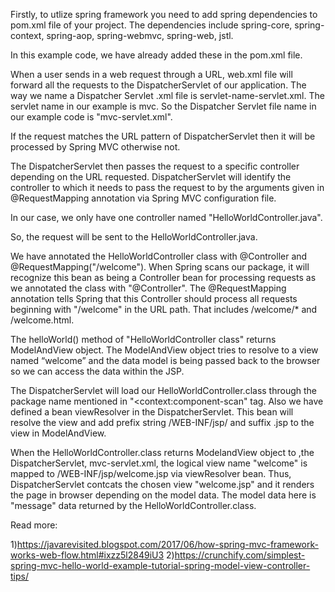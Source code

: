 Firstly, to utlize spring framework you need to add spring dependencies to pom.xml file of your project. 
The dependencies include spring-core, spring-context, spring-aop, spring-webmvc, spring-web, jstl. 

In this example code, we have already added these in the pom.xml file.

When a user sends in a web request through a URL, web.xml file will forward all the requests to the DispatcherServlet of our application.
The way we name a Dispatcher Servlet .xml file is servlet-name-servlet.xml. The servlet name in our example is mvc. 
So the Dispatcher Servlet file name in our example code is "mvc-servlet.xml". 

If the request matches the URL pattern of DispatcherServlet then it will be processed by Spring MVC otherwise not.

The DispatcherServlet then passes the request to a specific controller depending on the URL requested. DispatcherServlet will identify 
the controller to which it needs to pass the request to by the arguments given in @RequestMapping annotation via 
Spring MVC configuration file.


In our case, we only have one controller named "HelloWorldController.java". 

So, the request will be sent to the HelloWorldController.java.

We have annotated the HelloWorldController class with @Controller and @RequestMapping("/welcome"). 
When Spring scans our package, it will recognize this bean as being a Controller bean for processing requests as we annotated 
the class with "@Controller". The @RequestMapping annotation tells Spring that this Controller should process all requests 
beginning with "/welcome" in the URL path. That includes /welcome/* and /welcome.html.

The helloWorld() method of "HelloWorldController class" returns ModelAndView object. The ModelAndView object tries to resolve 
to a view named “welcome” and the data model is being passed back to the browser so we can access the data within the JSP. 

The DispatcherServlet will load our HelloWorldController.class through the package name mentioned in "<context:component-scan" tag. Also we have defined a bean viewResolver in the DispatcherServlet. This bean will resolve the view and add prefix string /WEB-INF/jsp/  and suffix .jsp to the view in ModelAndView.

When the HelloWorldController.class returns ModelandView object to ,the DispatcherServlet, mvc-servlet.xml, the logical view name "welcome" is mapped to /WEB-INF/jsp/welcome.jsp via viewResolver bean. Thus, DispatcherServlet contcats the  chosen view "welcome.jsp" and it renders the page in browser depending on the model data. The model data here is "message" data returned by the HelloWorldController.class. 


Read more:

1)https://javarevisited.blogspot.com/2017/06/how-spring-mvc-framework-works-web-flow.html#ixzz5l2849iU3
2)https://crunchify.com/simplest-spring-mvc-hello-world-example-tutorial-spring-model-view-controller-tips/



